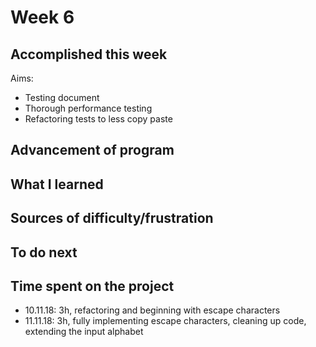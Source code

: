 Week 6
======

Accomplished this week
----------------------

Aims: 
* Testing document
* Thorough performance testing
* Refactoring tests to less copy paste  


Advancement of program
----------------------
 

What I learned
--------------

Sources of difficulty/frustration
---------------------------------



To do next
----------



Time spent on the project
-------------------------

* 10.11.18: 3h, refactoring and beginning with escape characters
* 11.11.18: 3h, fully implementing escape characters, cleaning up code, extending the input alphabet
